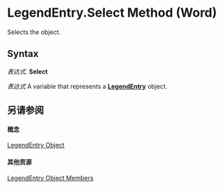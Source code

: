 
# LegendEntry.Select Method (Word)

Selects the object.


## Syntax

 _表达式_. **Select**

 _表达式_ A variable that represents a **[LegendEntry](9f793578-cb9b-faa1-f0a1-ea0f9e90dc6f.md)** object.


## 另请参阅


#### 概念


[LegendEntry Object](9f793578-cb9b-faa1-f0a1-ea0f9e90dc6f.md)
#### 其他资源


[LegendEntry Object Members](http://msdn.microsoft.com/library/d2167011-bb9a-60bb-dd2c-873ffe52e862%28Office.15%29.aspx)